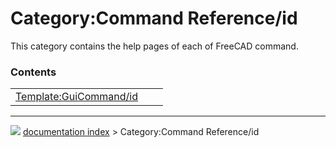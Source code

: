 # Category:Command Reference/id
This category contains the help pages of each of FreeCAD command.

### Contents

|     |     |     |
| --- | --- | --- |
| [Template:GuiCommand/id](Template_GuiCommand/id.md) |



---
![](images/Right_arrow.png) [documentation index](../README.md) > Category:Command Reference/id

